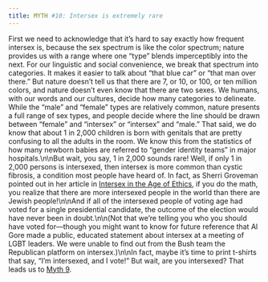 ```yaml
---
title: MYTH #10: Intersex is extremely rare
---
```


First we need to acknowledge that it&#8217;s hard to say exactly how frequent intersex is, because the sex spectrum is like the color spectrum; nature provides us with a range where one &#8220;type&#8221; blends imperceptibly into the next. For our linguistic and social convenience, we break that spectrum into categories. It makes it easier to talk about &#8220;that blue car&#8221; or &#8220;that man over there.&#8221; But nature doesn&#8217;t tell us that there are 7, or 10, or 100, or ten million colors, and nature doesn&#8217;t even know that there are two sexes. We humans, with our words and our cultures, decide how many categories to delineate. While the &#8220;male&#8221; and &#8220;female&#8221; types are relatively common, nature presents a full range of sex types, and people decide where the line should be drawn between &#8220;female&#8221; and &#8220;intersex&#8221; or &#8220;intersex&#8221; and &#8220;male.&#8221; That said, we do know that about 1 in 2,000 children is born with genitals that are pretty confusing to all the adults in the room. We know this from the statistics of how many newborn babies are referred to &#8220;gender identity teams&#8221; in major hospitals.\n\nBut wait, you say, 1 in 2,000 sounds rare! Well, if only 1 in 2,000 persons is intersexed, then intersex is more common than cystic fibrosis, a condition most people have heard of. In fact, as Sherri Groveman pointed out in her article in [Intersex in the Age of Ethics][1], if you do the math, you realize that there are more intersexed people in the world than there are Jewish people!\n\nAnd if all of the intersexed people of voting age had voted for a single presidential candidate, the outcome of the election would have never been in doubt.\n\n(Not that we&#8217;re telling you who you should have voted for&#8212;though you might want to know for future reference that Al Gore made a public, educated statement about intersex at a meeting of <span class="caps">LGBT</span> leaders. We were unable to find out from the Bush team the Republican platform on intersex.)\n\nIn fact, maybe it&#8217;s time to print t-shirts that say, &#8220;I&#8217;m intersexed, and I vote!&#8221; But wait, are you intersexed? That leads us to [Myth 9][2].

 [1]: /books/age_of_ethics
 [2]: /faq/ten_myths/true